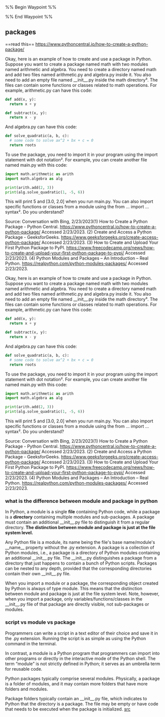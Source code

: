 %% Begin Waypoint %%


%% End Waypoint %%






## packages

==read this==
<https://www.pythoncentral.io/how-to-create-a-python-package/>

Okay, here is an example of how to create and use a package in Python. Suppose you want to create a package named math with two modules named arithmetic and algebra. You need to create a directory named math and add two files named arithmetic.py and algebra.py inside it. You also need to add an empty file named \_\_init\_\_.py inside the math directory³. The files can contain some functions or classes related to math operations. For example, arithmetic.py can have this code:

```python
def add(x, y):
  return x + y

def subtract(x, y):
  return x - y
```

And algebra.py can have this code:

```python
def solve_quadratic(a, b, c):
  # some code to solve ax^2 + bx + c = 0
  return roots
```

To use the package, you need to import it in your program using the import statement with dot notation². For example, you can create another file named main.py with this code:

```python
import math.arithmetic as arith
import math.algebra as alg

print(arith.add(2, 3))
print(alg.solve_quadratic(1, -5, 6))
```

This will print 5 and [3.0, 2.0] when you run main.py. You can also import specific functions or classes from a module using the from ... import ... syntax². Do you understand?

Source: Conversation with Bing, 2/23/2023(1) How to Create a Python Package - Python Central. <https://www.pythoncentral.io/how-to-create-a-python-package/> Accessed 2/23/2023.
(2) Create and Access a Python Package - GeeksforGeeks. <https://www.geeksforgeeks.org/create-access-python-package/> Accessed 2/23/2023.
(3) How to Create and Upload Your First Python Package to PyPI. <https://www.freecodecamp.org/news/how-to-create-and-upload-your-first-python-package-to-pypi/> Accessed 2/23/2023.
(4) Python Modules and Packages – An Introduction – Real Python. <https://realpython.com/python-modules-packages/> Accessed 2/23/2023.

Okay, here is an example of how to create and use a package in Python. Suppose you want to create a package named math with two modules named arithmetic and algebra. You need to create a directory named math and add two files named arithmetic.py and algebra.py inside it. You also need to add an empty file named \_\_init\_\_.py inside the math directory³. The files can contain some functions or classes related to math operations. For example, arithmetic.py can have this code:

```python
def add(x, y):
  return x + y

def subtract(x, y):
  return x - y
```

And algebra.py can have this code:

```python
def solve_quadratic(a, b, c):
  # some code to solve ax^2 + bx + c = 0
  return roots
```

To use the package, you need to import it in your program using the import statement with dot notation². For example, you can create another file named main.py with this code:

```python
import math.arithmetic as arith
import math.algebra as alg

print(arith.add(2, 3))
print(alg.solve_quadratic(1, -5, 6))
```

This will print 5 and [3.0, 2.0] when you run main.py. You can also import specific functions or classes from a module using the from ... import ... syntax². Do you understand?

Source: Conversation with Bing, 2/23/2023(1) How to Create a Python Package - Python Central. <https://www.pythoncentral.io/how-to-create-a-python-package/> Accessed 2/23/2023.
(2) Create and Access a Python Package - GeeksforGeeks. <https://www.geeksforgeeks.org/create-access-python-package/> Accessed 2/23/2023.
(3) How to Create and Upload Your First Python Package to PyPI. <https://www.freecodecamp.org/news/how-to-create-and-upload-your-first-python-package-to-pypi/> Accessed 2/23/2023.
(4) Python Modules and Packages – An Introduction – Real Python. <https://realpython.com/python-modules-packages/> Accessed 2/23/2023.

### what is the difference between module and package in python

In Python, a module is a single **file** containing Python code, while a package is a **directory** containing multiple modules and sub-packages. A package must contain an additional \_\_init\_\_.py file to distinguish it from a regular directory. **The distinction between module and package is just at the file system level.**

Any Python file is a module, its name being the file's base name/module's \_\_name\_\_ property without the .py extension.
A package is a collection of Python modules, i.e., a package is a directory of Python modules containing an additional \_\_init\_\_.py file.
The \_\_init\_\_.py distinguishes a package from a directory that just happens to contain a bunch of Python scripts.
Packages can be nested to any depth, provided that the corresponding directories contain their own \_\_init\_\_.py file.

When you import a module or a package, the corresponding object created by Python is always of type module. This means that the distinction between module and package is just at the file system level. Note, however, when you import a package, only variables/functions/classes in the \_\_init\_\_.py file of that package are directly visible, not sub-packages or modules.

### script vs module vs package

Programmers can write a script in a text editor of their choice and save it in the .py extension. Running the script is as simple as using the Python command in the terminal.

In contrast, a module is a Python program that programmers can import into other programs or directly in the interactive mode of the Python shell. The term “module” is not strictly defined in Python; it serves as an umbrella term for reusable code.

Python packages typically comprise several modules. Physically, a package is a folder of modules, and it may contain more folders that have more folders and modules.

Package folders typically contain an \_\_init\_\_.py file, which indicates to Python that the directory is a package. The file may be empty or have code that needs to be executed when the package is initialized.
[src](https://www.pythoncentral.io/how-to-create-a-python-package/)

